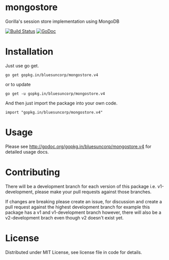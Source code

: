 # mongostore
Gorilla's session store implementation using MongoDB

[![Build Status](https://travis-ci.org/bluesuncorp/mongostore.svg?branch=v4)](https://travis-ci.org/bluesuncorp/mongostore)
[![GoDoc](https://godoc.org/gopkg.in/bluesuncorp/mongostore.v4?status.svg)](https://godoc.org/gopkg.in/bluesuncorp/mongostore.v4)

Installation
============

Just use go get.

	go get gopkg.in/bluesuncorp/mongostore.v4

or to update

	go get -u gopkg.in/bluesuncorp/mongostore.v4

And then just import the package into your own code.

	import "gopkg.in/bluesuncorp/mongostore.v4"

Usage
=====

Please see http://godoc.org/gopkg.in/bluesuncorp/mongostore.v4 for detailed usage docs.

Contributing
============

There will be a development branch for each version of this package i.e. v1-development, please
make your pull requests against those branches.

If changes are breaking please create an issue, for discussion and create a pull request against
the highest development branch for example this package has a v1 and v1-development branch
however, there will also be a v2-development brach even though v2 doesn't exist yet.

License
=========
Distributed under MIT License, see license file in code for details.
